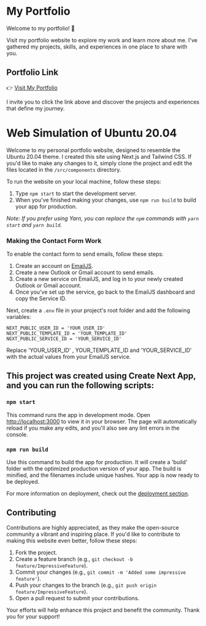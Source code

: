# My Portfolio

Welcome to my portfolio! 🚀

Visit my portfolio website to explore my work and learn more about me. I've gathered my projects, skills, and experiences in one place to share with you.

## Portfolio Link

👉 [Visit My Portfolio](https://itsarraj.me)

I invite you to click the link above and discover the projects and experiences that define my journey.

# Web Simulation of Ubuntu 20.04

Welcome to my personal portfolio website, designed to resemble the Ubuntu 20.04 theme. I created this site using Next.js and Tailwind CSS. If you'd like to make any changes to it, simply clone the project and edit the files located in the `/src/components` directory.

To run the website on your local machine, follow these steps:

1. Type `npm start` to start the development server.
2. When you've finished making your changes, use `npm run build` to build your app for production.

_Note: If you prefer using Yarn, you can replace the `npm` commands with `yarn start` and `yarn build`._

### Making the Contact Form Work

To enable the contact form to send emails, follow these steps:

1. Create an account on [EmailJS](https://www.emailjs.com/).
2. Create a new Outlook or Gmail account to send emails.
3. Create a new service on EmailJS, and log in to your newly created Outlook or Gmail account.
4. Once you've set up the service, go back to the EmailJS dashboard and copy the Service ID.

Next, create a `.env` file in your project's root folder and add the following variables:

```
NEXT_PUBLIC_USER_ID = 'YOUR_USER_ID'
NEXT_PUBLIC_TEMPLATE_ID = 'YOUR_TEMPLATE_ID'
NEXT_PUBLIC_SERVICE_ID = 'YOUR_SERVICE_ID'
```

Replace 'YOUR_USER_ID' , YOUR_TEMPLATE_ID and 'YOUR_SERVICE_ID' with the actual values from your EmailJS service.

## This project was created using Create Next App, and you can run the following scripts:

### `npm start`

This command runs the app in development mode. Open [http://localhost:3000](http://localhost:3000) to view it in your browser. The page will automatically reload if you make any edits, and you'll also see any lint errors in the console.

### `npm run build`

Use this command to build the app for production. It will create a 'build' folder with the optimized production version of your app. The build is minified, and the filenames include unique hashes. Your app is now ready to be deployed.

For more information on deployment, check out the [deployment section](https://facebook.github.io/create-react-app/docs/deployment).

## Contributing

Contributions are highly appreciated, as they make the open-source community a vibrant and inspiring place. If you'd like to contribute to making this website even better, follow these steps:

1. Fork the project.
2. Create a feature branch (e.g., `git checkout -b feature/ImpressiveFeature`).
3. Commit your changes (e.g., `git commit -m 'Added some impressive feature'`).
4. Push your changes to the branch (e.g., `git push origin feature/ImpressiveFeature`).
5. Open a pull request to submit your contributions.

Your efforts will help enhance this project and benefit the community. Thank you for your support!
